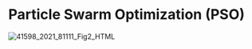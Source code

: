 # Particle Swarm Optimization (PSO)

![41598_2021_81111_Fig2_HTML](https://github.com/alifrmf/Particle-Swarm-Optimization-PSO-/assets/105715834/a2faa003-5dd9-43aa-84bb-abc72da53e3f)
